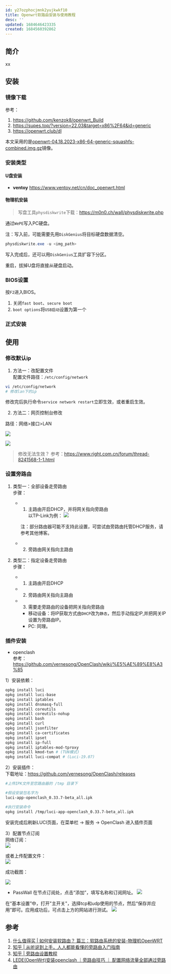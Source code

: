 ```yaml
---
id: y27ozphocjmnk2yujkwkf10
title: Openwrt软路由安装与使用教程
desc: ''
updated: 1684646423335
created: 1684560392862
---
```

## 简介
xx

## 安装
### 镜像下载
参考：
1. https://github.com/kenzok8/openwrt_Build
2. https://supes.top/?version=22.03&target=x86%2F64&id=generic
3. https://openwrt.club/dl

本文采用的是[openwrt-04.18.2023-x86-64-generic-squashfs-combined.img.gz](https://supes.top/releases/targets/x86/64/openwrt-04.18.2023-x86-64-generic-squashfs-combined.img.gz)镜像。

### 安装类型
#### U盘安装
- **ventoy**
https://www.ventoy.net/cn/doc_openwrt.html

#### 物理机安装
> 写盘工具`physdiskwrite`下载：https://m0n0.ch/wall/physdiskwrite.php  

通过`WePE`写入PC硬盘。

注：写入前，可能需要先用`DiskGenius`将目标硬盘数据清空。
```powershell
physdiskwrite.exe -u <img_path>
```
写入完成后，还可以用`DiskGenius`工具扩容下分区。

重启，拔掉U盘将直接从硬盘启动。

### BIOS设置
按`F2`进入BIOS。
1. 关闭`fast boot`、`secure boot`
2. `boot options`将`USB启动`设置为第一个

### 正式安装

## 使用
### 修改默认ip
1. 方法一：改配置文件  
配置文件路径：`/etc/config/network`

``` bash
vi /etc/config/network
# 修改lan下的ip
```
修改完后执行命令`service network restart`立即生效，或者重启生效。

2. 方法二：网页控制台修改  

路径：网络>接口>LAN

![](https://minio.kevin2li.top/image-bed/blog/20230521093825.png)

![](https://minio.kevin2li.top/image-bed/blog/20230521093930.png)

> 修改无法生效？ 参考：https://www.right.com.cn/forum/thread-8241568-1-1.html

### 设置旁路由
1. 类型一：全部设备走旁路由  
步骤： 
   - 1) 主路由开启DHCP，并将网关指向旁路由  
     以TP-Link为例：
     ![](https://minio.kevin2li.top/image-bed/blog/20230521131657.png)
     
     注：部分路由器可能不支持此设置，可尝试由旁路由托管DHCP服务，请参考其他博客。

   - 2) 旁路由网关指向主路由


1. 类型二：指定设备走旁路由  
步骤：  
   - 1) 主路由开启DHCP
   - 2) 旁路由网关指向主路由
   - 3) 需要走旁路由的设备把网关指向旁路由
     - 移动设备：将IP获取方式由`DHCP`改为`静态`，然后手动指定IP,并把网关IP设置为旁路由IP。
     - PC: 同理。
### 插件安装
- openclash  
参考：https://github.com/vernesong/OpenClash/wiki/%E5%AE%89%E8%A3%85

1）安装依赖：
```bash
opkg install luci
opkg install luci-base
opkg install iptables
opkg install dnsmasq-full
opkg install coreutils
opkg install coreutils-nohup
opkg install bash
opkg install curl
opkg install jsonfilter
opkg install ca-certificates
opkg install ipset
opkg install ip-full
opkg install iptables-mod-tproxy
opkg install kmod-tun # (TUN模式)
opkg install luci-compat # (Luci-19.07)
```
2）安装插件：  
下载地址：https://github.com/vernesong/OpenClash/releases  
```bash
#上传IPK文件至您路由器的 /tmp 目录下

#假设安装包名字为
luci-app-openclash_0.33.7-beta_all.ipk

#执行安装命令
opkg install /tmp/luci-app-openclash_0.33.7-beta_all.ipk
```
安装完成后刷新LUCI页面，在菜单栏 -> 服务 -> OpenClash 进入插件页面

3）配置节点订阅  
网络订阅：  
![](https://minio.kevin2li.top/image-bed/blog/20230521121824.png)

或者上传配置文件：  
![](https://minio.kevin2li.top/image-bed/blog/20230521121920.png)

成功截图：

![](https://minio.kevin2li.top/image-bed/blog/20230521121712.png)

- PassWall
在节点订阅处，点击“添加”，填写名称和订阅网址。
![](https://minio.kevin2li.top/image-bed/blog/20230521123053.png)

在“基本设置”中，打开"主开关"，选择tcp和udp使用的节点，然后“保存并应用”即可。应用成功后，可点击上方的网站进行测试。
![](https://minio.kevin2li.top/image-bed/blog/20230521123303.png)

## 参考

1. [什么值得买 | 如何安装软路由？ 篇三：软路由系统的安装-物理机OpenWRT](https://post.smzdm.com/p/ad2ok5ok/)
2. [知乎 | 从听说到上手，人人都能看懂的旁路由入门指南](https://zhuanlan.zhihu.com/p/122233420)
3. [知乎 | 旁路由设置教程](https://zhuanlan.zhihu.com/p/112484256?utm_campaign=shareopn&utm_medium=social&utm_oi=790165242284998656&utm_psn=1643401677880307712&utm_source=wechat_session&s_r=0&utm_id=0)
4. [LEDE(OpenWrt)安装openclash ｜旁路由技巧 ｜ 配置网络流量全部通过旁路由](https://cloud.tencent.com/developer/article/1693260)
